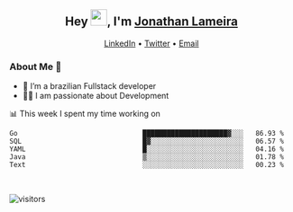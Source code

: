 <h2 align="center">Hey <img src="https://github.com/TheDudeThatCode/TheDudeThatCode/blob/master/Assets/Hi.gif" width="29">, I'm <a href="https://www.linkedin.com/in/jonathanlameira/">Jonathan Lameira</a></h2>
<p align="center">
  <a href="https://www.linkedin.com/in/jonathanlameira/">LinkedIn</a> •
  <a href="https://twitter.com/jlameira">Twitter</a> •
  <a href="mailto:jlameira@gmail.com">Email</a>
</p>

### About Me 🚀
- 🌱  I’m a brazilian Fullstack developer</br>
- 👨‍💻  I am passionate about Development</br>

<!-- ![Jonathan Lameira github stats](https://github-readme-stats.vercel.app/api?username=jlameirameli&show_icons=true&hide_border=true)&nbsp;&nbsp; -->

📊 This week I spent my time working on
<!--START_SECTION:waka-->

```text
Go                               █████████████████████▓░░░   86.93 %
SQL                              █▓░░░░░░░░░░░░░░░░░░░░░░░   06.57 %
YAML                             █░░░░░░░░░░░░░░░░░░░░░░░░   04.16 %
Java                             ▒░░░░░░░░░░░░░░░░░░░░░░░░   01.78 %
Text                             ░░░░░░░░░░░░░░░░░░░░░░░░░   00.23 %
```

<!--END_SECTION:waka-->

<br />

![visitors](https://visitor-badge.laobi.icu/badge?page_id=jlameira.jlameira)

